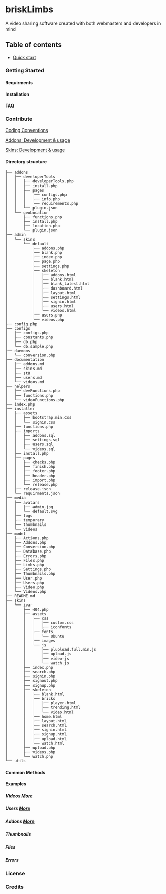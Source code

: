 # briskLimbs
A video sharing software created with both webmasters and developers in mind

## Table of contents

- [Quick start](#quick-start)

### Getting Started
#### Requirments
#### Installation
#### FAQ
### Contribute
[Coding Conventions](https://github.com/briskLimbs/briskLimbs/blob/master/documentation/coding_conventions.md)

[Addons: Development & usage](https://github.com/briskLimbs/briskLimbs/blob/master/documentation/addons_how.md)

[Skins: Development & usage](https://github.com/briskLimbs/briskLimbs/blob/master/documentation/skins_how.md)

#### Directory structure
```
├── addons
│   ├── developerTools
│   │   ├── developerTools.php
│   │   ├── install.php
│   │   ├── pages
│   │   │   ├── configs.php
│   │   │   ├── info.php
│   │   │   └── requirements.php
│   │   └── plugin.json
│   └── geoLocation
│       ├── functions.php
│       ├── install.php
│       ├── location.php
│       └── plugin.json
├── admin
│   └── skins
│       └── default
│           ├── addons.php
│           ├── blank.php
│           ├── index.php
│           ├── page.php
│           ├── settings.php
│           ├── skeleton
│           │   ├── addons.html
│           │   ├── blank.html
│           │   ├── blank_latest.html
│           │   ├── dashboard.html
│           │   ├── layout.html
│           │   ├── settings.html
│           │   ├── signin.html
│           │   ├── users.html
│           │   └── videos.html
│           ├── users.php
│           └── videos.php
├── config.php
├── configs
│   ├── configs.php
│   ├── constants.php
│   ├── db.php
│   └── db.sample.php
├── daemons
│   └── conversion.php
├── documentation
│   ├── addons.md
│   ├── skins.md
│   ├── st8
│   ├── users.md
│   └── videos.md
├── helpers
│   ├── devFunctions.php
│   ├── functions.php
│   └── videoFunctions.php
├── index.php
├── installer
│   ├── assets
│   │   ├── bootstrap.min.css
│   │   └── signin.css
│   ├── functions.php
│   ├── imports
│   │   ├── addons.sql
│   │   ├── settings.sql
│   │   ├── users.sql
│   │   └── videos.sql
│   ├── install.php
│   ├── pages
│   │   ├── checks.php
│   │   ├── finish.php
│   │   ├── footer.php
│   │   ├── header.php
│   │   ├── import.php
│   │   └── release.php
│   ├── release.json
│   └── requirments.json
├── media
│   ├── avatars
│   │   ├── admin.jpg
│   │   └── default.svg
│   ├── logs
│   ├── temporary
│   ├── thumbnails
│   └── videos
├── model
│   ├── Actions.php
│   ├── Addons.php
│   ├── Conversion.php
│   ├── Database.php
│   ├── Errors.php
│   ├── Files.php
│   ├── Limbs.php
│   ├── Settings.php
│   ├── Thumbnails.php
│   ├── User.php
│   ├── Users.php
│   ├── Video.php
│   └── Videos.php
├── README.md
├── skins
│   └── ivar
│       ├── 404.php
│       ├── assets
│       │   ├── css
│       │   │   ├── custom.css
│       │   │   ├── iconfonts
│       │   ├── fonts
│       │   │   └── Ubuntu
│       │   ├── images
│       │   └── js
│       │       ├── plupload.full.min.js
│       │       ├── upload.js
│       │       ├── video-js
│       │       └── watch.js
│       ├── index.php
│       ├── search.php
│       ├── signin.php
│       ├── signout.php
│       ├── signup.php
│       ├── skeleton
│       │   ├── blank.html
│       │   ├── bricks
│       │   │   ├── player.html
│       │   │   ├── trending.html
│       │   │   └── video.html
│       │   ├── home.html
│       │   ├── layout.html
│       │   ├── search.html
│       │   ├── signin.html
│       │   ├── signup.html
│       │   ├── upload.html
│       │   └── watch.html
│       ├── upload.php
│       ├── videos.php
│       └── watch.php
└── utils
```

#### Common Methods
#### Examples
##### Videos [More](https://github.com/briskLimbs/briskLimbs/blob/master/documentation/videos.md)
##### Users [More](https://github.com/briskLimbs/briskLimbs/blob/master/documentation/users.md)
##### Addons [More](https://github.com/briskLimbs/briskLimbs/blob/master/documentation/addons.md)
##### Thumbnails
##### Files
##### Errors
### License
### Credits
